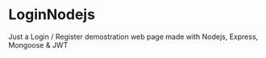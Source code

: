# LoginNodejs

Just a Login / Register demostration web page made with Nodejs, Express, Mongoose & JWT
